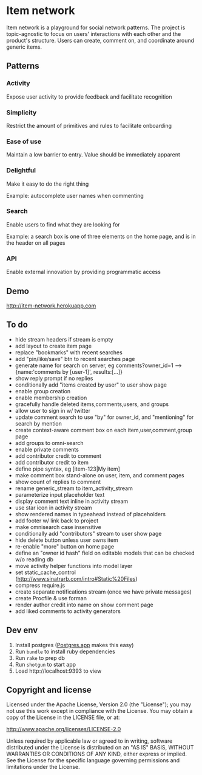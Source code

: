 # Item network

Item network is a playground for social network patterns. The project is topic-agnostic to focus on users' interactions with each other and the product's structure. Users can create, comment on, and coordinate around generic items.

## Patterns

### Activity

Expose user activity to provide feedback and facilitate recognition

### Simplicity

Restrict the amount of primitives and rules to facilitate onboarding

### Ease of use

Maintain a low barrier to entry. Value should be immediately apparent

### Delightful

Make it easy to do the right thing

Example: autocomplete user names when commenting

### Search

Enable users to find what they are looking for

Example: a search box is one of three elements on the home page, and is in the header on all pages

### API

Enable external innovation by providing programmatic access

## Demo

http://item-network.herokuapp.com

## To do

- hide stream headers if stream is empty
- add layout to create item page
- replace "bookmarks" with recent searches
- add "pin/like/save" btn to recent searches page
- generate name for search on server, eg comments?owner_id=1 --> {name:'comments by [user-1]', results:[...]}
- show reply prompt if no replies
- conditionally add "items created by user" to user show page
- enable group creation
- enable membership creation
- gracefully handle deleted items,comments,users, and groups
- allow user to sign in w/ twitter
- update comment search to use "by" for owner_id, and "mentioning" for search by mention
- create context-aware comment box on each item,user,comment,group page
- add groups to omni-search
- enable private comments
- add contributor credit to comment
- add contributor credit to item
- define pipe syntax, eg [item-123|My item]
- make comment box stand-alone on user, item, and comment pages
- show count of replies to comment
- rename generic_stream to item_activity_stream
- parameterize input placeholder text
- display comment text inline in activity stream
- use star icon in activity stream
- show rendered names in typeahead instead of placeholders
- add footer w/ link back to project
- make omnisearch case insensitive
- conditionally add "contributors" stream to user show page
- hide delete button unless user owns item
- re-enable "more" button on home page
- define an "owner id hash" field on editable models that can be checked w/o reading db
- move activity helper functions into model layer
- set static_cache_control (http://www.sinatrarb.com/intro#Static%20Files)
- compress require.js
- create separate notifications stream (once we have private messages)
- create Procfile & use forman
- render author credit into name on show comment page
- add liked comments to activity generators

## Dev env

1. Install postgres ([Postgres.app](http://postgresapp.com) makes this easy)
2. Run `bundle` to install ruby dependencies
3. Run `rake` to prep db
4. Run `shotgun` to start app
5. Load http://localhost:9393 to view

## Copyright and license

Licensed under the Apache License, Version 2.0 (the "License"); you may not use this work except in compliance with the License. You may obtain a copy of the License in the LICENSE file, or at:

http://www.apache.org/licenses/LICENSE-2.0

Unless required by applicable law or agreed to in writing, software distributed under the License is distributed on an "AS IS" BASIS, WITHOUT WARRANTIES OR CONDITIONS OF ANY KIND, either express or implied. See the License for the specific language governing permissions and limitations under the License.
